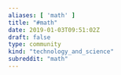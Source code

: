 ```yaml
---
aliases: [ 'math' ]
title: "#math"
date: 2019-01-03T09:51:02Z
draft: false
type: community
kind: "technology_and_science"
subreddit: "math"
---
```

